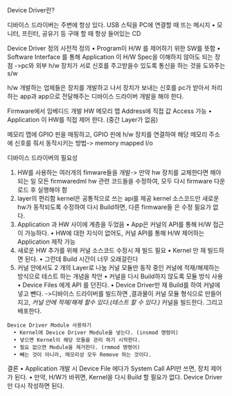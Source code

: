 Device Driver란?

디바이스 드라이버는 주변에 항상 있다. 
  USB 스틱을 PC에 연결할 때 뜨는 메시지
    • 모니터, 프린터, 공유기 등 구매 할 때 항상 들어있는 CD


Device Driver 정의
  사전적 정의
  • Program이 H/W 를 제어하기 위한 SW를 뜻함
  • Software Interface 를 통해 Application 이 H/W Spec을 이해하지 않아도 되는 장점
->pc와 외부 h/w 장치가 서로 신호를 주고받을수 있도록 통신을 하는 것을 도와주는 s/w

h/w 개발하는 업체들은 장치를 개발하고 나서 장치가 보내는 신호를 pc가 받아서 처리하는 app과 app으로 전달해주는 디바이스 드라이버 개발을 해야 한다.


Firmware에서 임베디드 개발
  HW 메모리 맵 Address에 직접 값 Access 가능
    • Application 이 HW를 직접 제어 한다. (중간 Layer가 없음)

메모리 맵에 GPIO 핀을 매핑하고, GPIO 핀에 h/w 장치를 연결하여 해당 메모리 주소에 신호를 줘서 동작시키는 방법-> memory mapped I/o

디바이스 드라이버의 필요성
  1. HW를 사용하는 여러개의 fimware들을 개발->
      만약 hw 장치를 교체한다면 해야되는 일
        모든 firmwaredml hw 관련 코드들을 수정하여, 모두 다시 firmware 다운로드 후 실행해야 함
  2. layer의 편리함
      kernel은 공통적으로 쓰는 api를 제공
      kernel 소스코드만 새로운 hw가 동작되도록 수정하여 다시 Build하면, 다른 firmware들 은 수정 필요가 없다.
  3. Application 과 HW 사이에 계층을 두었음
     • App은 커널의 API를 통해 H/W 접근이 가능하다.
     • HW에 대한 지식이 없어도, 커널 API를 통해 H/W 제어하는 Application 제작 가능
  4. 새로운 HW 추가를 위해 커널 소스코드 수정시 재 빌드 필요
     • Kernel 만 재 빌드하면 된다.
     • 그런데 Build 시간이 너무 오래걸린다
  5. 커널 안에서도 2 개의 Layer로 나눔
     커널 모듈만 동작 중인 커널에 적재/해제하는 방식으로 테스트 하는 개념을 착안 
    • 커널을 다시 Build하지 않도록 모듈 방식 사용
    • Device Files 에게 API 를 던진다.
    • Device Driver만 재 Build를 하여 커널에 넣고 뺀다.
    ->디바이스 드라이버를 빌드하면 ,결과물이 커널 모듈 형식으로 만들어지고,
      *커널 안에 적재/해제 할수 있다.(테스트 할 수 있다.)*
    커널을 빌드한다. 그리고 배포한다.

    Device Driver Module 사용하기
      • Kernel에 Device Driver Module을 넣는다. (insmod 명령어)
      • 넣으면 Kernel이 해당 모듈을 관리 하기 시작한다.
      • 필요 없으면 Module을 제거한다. (rmmod 명령어)
      • 빼는 것이 아니라, 메모리상 모두 Remove 하는 것이다.



  결론
    • Application 개발 시 Device File 에다가 System Call API만 쓰면, 장치 제어가 된다.
    • 만약, H/W가 바뀌면, Kernel을 다시 Build 할 필요가 없다. Device Driver만 다시 작성하면 된다.



  
